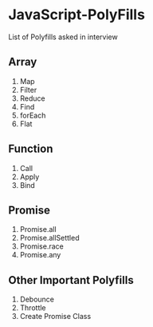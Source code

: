 # JavaScript-PolyFills
List of Polyfills asked in interview

## Array

1. Map
2. Filter
3. Reduce
4. Find
5. forEach
6. Flat

## Function

1. Call
2. Apply
3. Bind

## Promise

1. Promise.all
2. Promise.allSettled
3. Promise.race
4. Promise.any

## Other Important Polyfills

1. Debounce
2. Throttle
3. Create Promise Class
